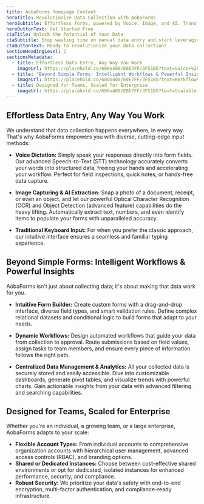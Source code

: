 ```yaml
---
title: AobaForms Homepage Content
heroTitle: Revolutionize Data Collection with AobaForms
heroSubtitle: Effortless forms, powered by Voice, Image, and AI. Transform your workflow, capture data smarter, and gain instant insights.
heroButtonText: Get Started Free
ctaTitle: Unlock the Potential of Your Data
ctaSubtitle: Stop wasting time on manual data entry and start leveraging the power of AI-driven forms. AobaForms is built to enhance efficiency, improve data quality, and transform how you collect and manage information.
ctaButtonText: Ready to revolutionize your data collection?
sectionHeadingLevel: 2
sectionsMetadata:
  - title: Effortless Data Entry, Any Way You Work
    imageUrl: https://placehold.co/600x400/E0E7FF/3F51B5?text=Voice+%26+Image+Input
  - title: "Beyond Simple Forms: Intelligent Workflows & Powerful Insights"
    imageUrl: https://placehold.co/600x400/E0E7FF/3F51B5?text=Workflows+%26+Analytics
  - title: Designed for Teams, Scaled for Enterprise
    imageUrl: https://placehold.co/600x400/E0E7FF/3F51B5?text=Scalable+for+Teams
---
```


## Effortless Data Entry, Any Way You Work

We understand that data collection happens everywhere, in every way. That's why AobaForms empowers you with diverse, cutting-edge input methods:

* **Voice Dictation:** Simply speak your responses directly into form fields. Our advanced Speech-to-Text (STT) technology accurately converts your words into structured data, freeing your hands and accelerating your workflow. Perfect for field inspections, quick notes, or hands-free data capture.

* **Image Capturing & AI Extraction:** Snap a photo of a document, receipt, or even an object, and let our powerful Optical Character Recognition (OCR) and Object Detection (advanced feature) capabilities do the heavy lifting. Automatically extract text, numbers, and even identify items to populate your forms with unparalleled accuracy.

* **Traditional Keyboard Input:** For when you prefer the classic approach, our intuitive interface ensures a seamless and familiar typing experience.

## Beyond Simple Forms: Intelligent Workflows & Powerful Insights

AobaForms isn't just about collecting data; it's about making that data work for you.

* **Intuitive Form Builder:** Create custom forms with a drag-and-drop interface, diverse field types, and smart validation rules. Define complex relational datasets and conditional logic to build forms that adapt to your needs.

* **Dynamic Workflows:** Design automated workflows that guide your data from collection to approval. Route submissions based on field values, assign tasks to team members, and ensure every piece of information follows the right path.

* **Centralized Data Management & Analytics:** All your collected data is securely stored and easily accessible. Dive into customizable dashboards, generate pivot tables, and visualize trends with powerful charts. Gain actionable insights from your data with advanced filtering and searching capabilities.

## Designed for Teams, Scaled for Enterprise

Whether you're an individual, a growing team, or a large enterprise, AobaForms adapts to your scale:

* **Flexible Account Types:** From individual accounts to comprehensive organization accounts with hierarchical user management, advanced access controls (RBAC), and branding options.
* **Shared or Dedicated Instances:** Choose between cost-effective shared environments or opt for dedicated, isolated instances for enhanced performance, security, and compliance.
* **Robust Security:** We prioritize your data's safety with end-to-end encryption, multi-factor authentication, and compliance-ready infrastructure.